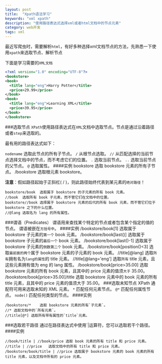 ```yaml
---
layout: post
title:  "Xpath语法学习"
keywords: "xml xpath"
description: "使用路径表达式选择xml或者html文档中的节点元素"
category: web开发
tags: xml
---
```

最近写爬虫时，需要解析`html`，有好多种选择xml文档节点的方法，先熟悉一下使用`xpath`来选取节点、解析节点

下面是学习需要的`XML文档`

```xml
<?xml version="1.0" encoding="UTF-8"?>
<bookstore>
<book>
  <title lang="eng">Harry Potter</title>
  <price>29.99</price>
</book>
<book>
  <title lang="eng">Learning XML</title>
  <price>39.95</price>
</book>
</bookstore>
```

###选取节点
`XPath`使用路径表达式在`XML`文档中选取节点。节点是通过沿着路径或者`step`来选取的。

最有用的路径表达式如下：

`nodename`	选取此节点的所有子节点。
`/`		从根节点选取。
`//`		从匹配选择的当前节点选择文档中的节点，而不考虑它们的位置。
`.`		选取当前节点。
`..`		选取当前节点的父节点。
`@`		选取属性。
####实例
	bookstore	选取 bookstore 元素的所有子节点。
	/bookstore	选取根元素 bookstore。

**注意**：假如路径起始于正斜杠( / )，则此路径始终代表到某元素的`绝对路径`！

	bookstore/book	选取属于 bookstore 的子元素的所有 book 元素。
	//book	选取所有 book 子元素，而不管它们在文档中的位置。
	bookstore//book	选择属于 bookstore 元素的后代的所有 book 元素，而不管它们位于 bookstore 之下的什么位置。
	//@lang	选取名为 lang 的所有属性。
###谓语（Predicates）
谓语用来查找某个特定的节点或者包含某个指定的值的节点。
谓语被嵌在`方括号中`。
####实例
	/bookstore/book[1]	选取属于 bookstore 子元素的`第一个` book 元素。
	/bookstore/book[last()]	选取属于 bookstore 子元素的`最后一个` book 元素。
	/bookstore/book[last()-1]	选取属于 bookstore 子元素的`倒数第二个` book 元素。
	/bookstore/book[position()<3]	选取`最前面的两个`属于 bookstore 元素的子元素的 book 元素。
	//title[@lang]	选取`所有`拥有名为`lang的属性`的 title 元素。
	//title[@lang='eng']	选取`所有` title 元素，且这些元素拥有值为 eng 的 lang 属性。
	/bookstore/book[price>35.00]	选取 bookstore 元素的所有 book 元素，且其中的 price 元素的值须`大于` 35.00。
	/bookstore/book[price>35.00]/title	选取 bookstore 元素中的 book 元素的所有 title 元素，且其中的 price 元素的值须大于 35.00。
###选取未知节点
XPath 通配符可用来选取未知的 XML 元素。
`*`	匹配任何元素节点。
`@*`	匹配任何属性节点。
`node()`	匹配任何类型的节点。
####实例

	/bookstore/*	选取 bookstore 元素的所有`子元素`。
	//*	选取文档中的`所有元素`。
	//title[@*]	选取所有带有属性的`title`元素。

###选取若干路径
通过在路径表达式中使用`|运算符，您可以选取若干个路径。
####实例

	//book/title | //book/price	选取 book 元素的所有 title 和 price 元素。
	//title | //price	选取文档中的所有 title 和 price 元素。
	/bookstore/book/title | //price	选取属于 bookstore 元素的 book 元素的所有 title 元素，以及文档中所有的 price 元素。
